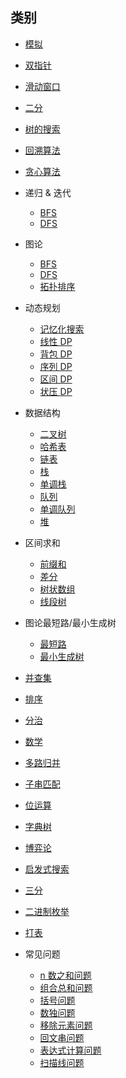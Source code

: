 ## 类别

* [模拟](https://github.com/SharingSource/LogicStack-LeetCode/wiki/%E6%A8%A1%E6%8B%9F)  

* [双指针](https://github.com/SharingSource/LogicStack-LeetCode/wiki/%E5%8F%8C%E6%8C%87%E9%92%88)  

* [滑动窗口](https://github.com/SharingSource/LogicStack-LeetCode/wiki/%E6%BB%91%E5%8A%A8%E7%AA%97%E5%8F%A3)  

* [二分](https://github.com/SharingSource/LogicStack-LeetCode/wiki/%E4%BA%8C%E5%88%86)  

* [树的搜索](https://github.com/SharingSource/LogicStack-LeetCode/wiki/树的搜索)  

* [回溯算法](https://github.com/SharingSource/LogicStack-LeetCode/wiki/%E5%9B%9E%E6%BA%AF%E7%AE%97%E6%B3%95)   

* [贪心算法](https://github.com/SharingSource/LogicStack-LeetCode/wiki/%E8%B4%AA%E5%BF%83%E7%AE%97%E6%B3%95) 

* 递归 & 迭代
   * [BFS](https://github.com/SharingSource/LogicStack-LeetCode/wiki/BFS)  
   * [DFS](https://github.com/SharingSource/LogicStack-LeetCode/wiki/DFS)  

* 图论
   * [BFS](https://github.com/SharingSource/LogicStack-LeetCode/wiki/图论-BFS)  
   * [DFS](https://github.com/SharingSource/LogicStack-LeetCode/wiki/图论-DFS)   
   * [拓扑排序](https://github.com/SharingSource/LogicStack-LeetCode/wiki/图论-拓扑排序)  

* 动态规划 
   * [记忆化搜索](https://github.com/SharingSource/LogicStack-LeetCode/wiki/记忆化搜索)  
   * [线性 DP](https://github.com/SharingSource/LogicStack-LeetCode/wiki/%E7%BA%BF%E6%80%A7-DP)
   * [背包 DP](https://github.com/SharingSource/LogicStack-LeetCode/wiki/背包-DP)
   * [序列 DP](https://github.com/SharingSource/LogicStack-LeetCode/wiki/序列-DP)
   * [区间 DP](https://github.com/SharingSource/LogicStack-LeetCode/wiki/区间-DP)
   * [状压 DP](https://github.com/SharingSource/LogicStack-LeetCode/wiki/状压-DP)

* 数据结构
   * [二叉树](https://github.com/SharingSource/LogicStack-LeetCode/wiki/二叉树) 
   * [哈希表](https://github.com/SharingSource/LogicStack-LeetCode/wiki/%E5%93%88%E5%B8%8C%E8%A1%A8)  
   * [链表](https://github.com/SharingSource/LogicStack-LeetCode/wiki/%E9%93%BE%E8%A1%A8)   
   * [栈](https://github.com/SharingSource/LogicStack-LeetCode/wiki/栈) 
   * [单调栈](https://github.com/SharingSource/LogicStack-LeetCode/wiki/单调栈) 
   * [队列](https://github.com/SharingSource/LogicStack-LeetCode/wiki/队列) 
   * [单调队列](https://github.com/SharingSource/LogicStack-LeetCode/wiki/单调队列) 
   * [堆](https://github.com/SharingSource/LogicStack-LeetCode/wiki/%E5%A0%86)   

* 区间求和
   * [前缀和](https://github.com/SharingSource/LogicStack-LeetCode/wiki/前缀和)
   * [差分](https://github.com/SharingSource/LogicStack-LeetCode/wiki/差分)
   * [树状数组](https://github.com/SharingSource/LogicStack-LeetCode/wiki/树状数组)
   * [线段树](https://github.com/SharingSource/LogicStack-LeetCode/wiki/线段树)

* 图论最短路/最小生成树
   * [最短路](https://github.com/SharingSource/LogicStack-LeetCode/wiki/最短路)  
   * [最小生成树](https://github.com/SharingSource/LogicStack-LeetCode/wiki/最小生成树)   

* [并查集](https://github.com/SharingSource/LogicStack-LeetCode/wiki/并查集)

* [排序](https://github.com/SharingSource/LogicStack-LeetCode/wiki/排序)

* [分治](https://github.com/SharingSource/LogicStack-LeetCode/wiki/%E5%88%86%E6%B2%BB)  

* [数学](https://github.com/SharingSource/LogicStack-LeetCode/wiki/数学)

* [多路归并](https://github.com/SharingSource/LogicStack-LeetCode/wiki/%E5%A4%9A%E8%B7%AF%E5%BD%92%E5%B9%B6)   

* [子串匹配](https://github.com/SharingSource/LogicStack-LeetCode/wiki/%E5%AD%90%E4%B8%B2%E5%8C%B9%E9%85%8D)   

* [位运算](https://github.com/SharingSource/LogicStack-LeetCode/wiki/位运算) 

* [字典树](https://github.com/SharingSource/LogicStack-LeetCode/wiki/字典树) 

* [博弈论](https://github.com/SharingSource/LogicStack-LeetCode/wiki/博弈论) 

* [启发式搜索](https://github.com/SharingSource/LogicStack-LeetCode/wiki/启发式搜索) 

* [三分](https://github.com/SharingSource/LogicStack-LeetCode/wiki/三分) 

* [二进制枚举](https://github.com/SharingSource/LogicStack-LeetCode/wiki/二进制枚举) 

* [打表](https://github.com/SharingSource/LogicStack-LeetCode/wiki/打表)

* 常见问题
   * [n 数之和问题](https://github.com/SharingSource/LogicStack-LeetCode/wiki/n-数之和)   
   * [组合总和问题](https://github.com/SharingSource/LogicStack-LeetCode/wiki/组合总和)   
   * [括号问题](https://github.com/SharingSource/LogicStack-LeetCode/wiki/%E6%8B%AC%E5%8F%B7%E9%97%AE%E9%A2%98)   
   * [数独问题](https://github.com/SharingSource/LogicStack-LeetCode/wiki/%E6%95%B0%E7%8B%AC%E9%97%AE%E9%A2%98)   
   * [移除元素问题](https://github.com/SharingSource/LogicStack-LeetCode/wiki/%E6%95%B0%E7%BB%84%E7%A7%BB%E9%99%A4%E5%85%83%E7%B4%A0%E9%97%AE%E9%A2%98)  
   * [回文串问题](https://github.com/SharingSource/LogicStack-LeetCode/wiki/%E5%9B%9E%E6%96%87%E4%B8%B2%E9%97%AE%E9%A2%98)
   * [表达式计算问题](https://github.com/SharingSource/LogicStack-LeetCode/wiki/表达式计算)
   * [扫描线问题](https://github.com/SharingSource/LogicStack-LeetCode/wiki/扫描线)